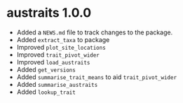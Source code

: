 # austraits 1.0.0

* Added a `NEWS.md` file to track changes to the package.
* Added `extract_taxa` to package
* Improved `plot_site_locations`
* Improved `trait_pivot_wider`
* Improved `load_austraits`
* Added `get_versions`
* Added `summarise_trait_means` to aid `trait_pivot_wider`
* Added `summarise_austraits`
* Added `lookup_trait`